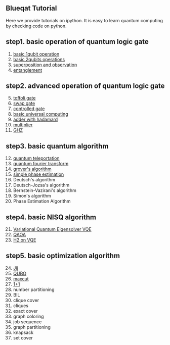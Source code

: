 Blueqat Tutorial
--------------------
Here we provide tutorials on ipython. It is easy to learn quantum computing by checking code on python.

step1. basic operation of quantum logic gate
--------------------

001. <a href="001_basic_circuit.ipynb">basic 1qubit operation</a>
002. <a href="002_basic_two_qubits.ipynb">basic 2qubits operations</a>
003. <a href="003_basic_superposition.ipynb">superposition and observation</a>
004. <a href="004_basic_entanglement.ipynb">entanglement</a>

step2. advanced operation of quantum logic gate
--------------------

005. <a href="005_basic_toffoli.ipynb">toffoli gate</a>
006. <a href="006_basic_swap.ipynb">swap gate</a>
007. <a href="007_basic_control.ipynb">controlled gate</a>
008. <a href="008_basic_general.ipynb">basic universal computing</a>
009. <a href="009_basic_adder_hadamard.ipynb">adder with hadamard</a>
010. <a href="010_basic_multi.ipynb">multiplier</a>
011. <a href="011_basic_ghz.ipynb">GHZ</a>

step3. basic quantum algorithm
--------------------

012. <a href="012_algo_teleportation.ipynb">quantum teleportation</a>
013. <a href="013_algo_qft.ipynb">quantum fourier transform</a>
014. <a href="014_algo_grover.ipynb">grover's algorithm</a>
015. <a href="015_algo_pea_simple.ipynb">simple phase estimation</a>
016.	Deutsch's algorithm	<!--_algo_deutsch-->
017.	Deutsch-Jozsa's algorithm	<!--_algo_deutsch-->
018.	Bernstein-Vazirani's algorithm	<!--_algo_bernstein_vazirani-->
019.	Simon's algorithm	<!--_algo_simon-->
020.	Phase Estimation Algorithm	<!--_algo_pea-->

step4. basic NISQ algorithm
--------------------

021. <a href="021_algo_vqe.ipynb">Variational Quantum Eigensolver VQE</a>
022. <a href="022_algo_qaoa.ipynb">QAOA</a>
023. <a href="023_h2_on_vqe.ipynb">H2 on VQE</a>

step5. basic optimization algorithm
--------------------

024.	<a href="024_jij.ipynb">Jij</a>
025.	<a href="025_qubo.ipynb">QUBO</a>
026.	<a href="026_maxcut.ipynb">maxcut</a>
027.	<a href="027_one_plus_one.ipynb">1+1</a>
028.	number partitioning	<!--_app_number_partitioning-->
029.	BIL	<!--_app_bil-->
030.	clique cover	<!--_app_clique_cover-->
031.	cliques	<!--_app_cliques-->
032.	exact cover	<!--_app_exact_cover-->
033.	graph coloring	<!--_app_graph_coloring-->
034.	job sequence	<!--_app_job-->
035.	graph partitioning	<!--_app_graph_partitioning-->
036.	knapsack	<!--_app_knapsack-->
037.	set cover	<!--_app_set_cover-->
